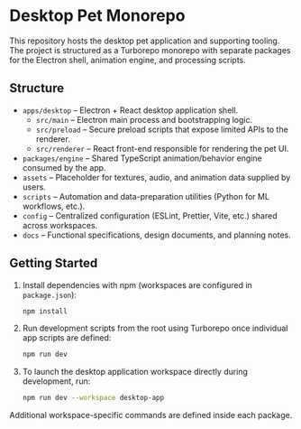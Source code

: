 # Desktop Pet Monorepo

This repository hosts the desktop pet application and supporting tooling. The project is structured as a Turborepo monorepo with separate packages for the Electron shell, animation engine, and processing scripts.

## Structure

- `apps/desktop` – Electron + React desktop application shell.
  - `src/main` – Electron main process and bootstrapping logic.
  - `src/preload` – Secure preload scripts that expose limited APIs to the renderer.
  - `src/renderer` – React front-end responsible for rendering the pet UI.
- `packages/engine` – Shared TypeScript animation/behavior engine consumed by the app.
- `assets` – Placeholder for textures, audio, and animation data supplied by users.
- `scripts` – Automation and data-preparation utilities (Python for ML workflows, etc.).
- `config` – Centralized configuration (ESLint, Prettier, Vite, etc.) shared across workspaces.
- `docs` – Functional specifications, design documents, and planning notes.

## Getting Started

1. Install dependencies with npm (workspaces are configured in `package.json`):
   ```bash
   npm install
   ```
2. Run development scripts from the root using Turborepo once individual app scripts are defined:
   ```bash
   npm run dev
   ```
3. To launch the desktop application workspace directly during development, run:
   ```bash
   npm run dev --workspace desktop-app
   ```

Additional workspace-specific commands are defined inside each package.
